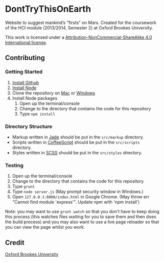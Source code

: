 # DontTryThisOnEarth
Website to suggest mankind’s “firsts” on Mars. Created for the coursework of the HCI module (2013/2014, Semester 2) at Oxford Brookes University.

This work is licensed under a [Attribution-NonCommercial-ShareAlike 4.0 International
license](https://gist.githubusercontent.com/ryansmith94/b947ee33d7bfffff9d16/raw/bcd4b00739543c4a215a1f60538d899e2c22cdfd/BY-NC-SA.txt).


## Contributing
### Getting Started
1. [Install Github](https://help.github.com/articles/set-up-git)
2. [Install Node](http://nodejs.org/)
3. Clone the repository on [Mac](github-mac://openRepo/https://github.com/ryansmith94/DontTryThisOnEarth) or [Windows](github-windows://openRepo/https://github.com/ryansmith94/DontTryThisOnEarth)
4. Install Node packages
	1. Open up the terminal/console
	2. Change to the directory that contains the code for this repository
	3. Type `npm install`

### Directory Structure
- Markup written in [Jade](http://jade-lang.com/) should be put in the `src/markup` directory.
- Scripts written in [CoffeeScript](http://coffeescript.org/) should be put in the `src/scripts` directory.
- Styles written in [SCSS](http://sass-lang.com/) should be put in the `src/styles` directory.

### Testing
1. Open up the terminal/console
2. Change to the directory that contains the code for this repository
3. Type `grunt`
4. Type `node server.js` (May prompt security window in Windows.)
5. Open `127.0.0.1:8000/index.html` in Google Chrome. (May throw err "Cannot find module 'express'". Update npm with 'npm install') 

Note: you may want to use `grunt watch` so that you don't have to keep doing this process (this watches files waiting for you to save them and then does the build process) and you may also want to use a live page reloader so that you can view the page whilst you work.


## Credit
[Oxford Brookes University](http://www.brookes.ac.uk)


